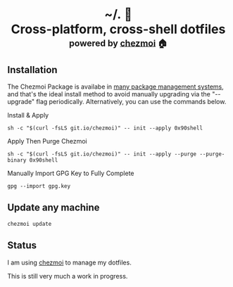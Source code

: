 <h1 align="center">
    <a name="top" title="dotfiles">~/.&nbsp;📂</a><br/>Cross-platform, cross-shell dotfiles<br/> <sup><sub>powered by  <a href="https://www.chezmoi.io/">chezmoi</a> 🏠</sub></sup>
    </h1>

## Installation

The Chezmoi Package is availabe in [many package management systems](https://www.chezmoi.io/install/), and that's the ideal install method to avoid manually upgrading via the "--upgrade" flag periodically. Alternatively, you can use the commands below.

Install & Apply

`sh -c "$(curl -fsLS git.io/chezmoi)" -- init --apply 0x90shell`

Apply Then Purge Chezmoi

`sh -c "$(curl -fsLS git.io/chezmoi)" -- init --apply --purge --purge-binary 0x90shell`

Manually Import GPG Key to Fully Complete

`gpg --import gpg.key`

## Update any machine

`chezmoi update`

## Status

I am using [chezmoi](https://www.chezmoi.io/) to manage my dotfiles.

This is still very much a work in progress. 
